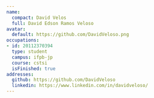 ```yaml
---
name:
  compact: David Velos
  full: David Edson Ramos Veloso
avatar:
  default: https://github.com/DavidVeloso.png
occupations:
- id: 20112370394
  type: student
  campus: ifpb-jp
  course: cstsi
  isFinished: true
addresses:
  github: https://github.com/DavidVeloso
  linkedin: https://www.linkedin.com/in/davidveloso/
---
```


